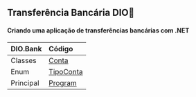 ##  Transferência Bancária DIO:bank:

####  Criando uma aplicação de transferências bancárias com .NET

| DIO.Bank  | Código                                                       |
| --------- | :----------------------------------------------------------- |
| Classes   | [Conta](https://github.com/pvsantos87/DIO-Transferencia-Bancaria/tree/master/Classes) |
| Enum      | [TipoConta](https://github.com/pvsantos87/DIO-Transferencia-Bancaria/tree/master/Enum)                                                    |
| Principal | [Program](https://github.com/pvsantos87/DIO-Transferencia-Bancaria/blob/master/Program.cs)                                                      |















